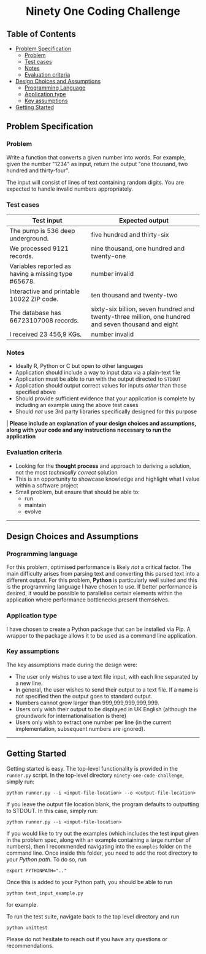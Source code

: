 <h1 align="center"> Ninety One Coding Challenge </h1>

<!-- content -->

## Table of Contents
- [Problem Specification](#Problem-Specification)
  - [Problem](#Problem)
  - [Test cases](#Test-cases)
  - [Notes](#Notes)
  - [Evaluation criteria](#Evaluation-criteria)
- [Design Choices and Assumptions](#Design-Choices-and-Assumptions)
  - [Programming Language](#programming-language)
  - [Application type](#Application-type)
  - [Key assumptions](#Key-assumptions)
- [Getting Started](#Getting-Started)
  

## Problem Specification
### Problem
Write a function that converts a given number into words. For example, given the number "1234" as input, return the output "one thousand, two hundred and thirty-four".

The input will consist of lines of text containing random digits. You are expected to handle invalid numbers appropriately.

### Test cases
| Test input                                          | Expected output                                                                                     |
| --------------------------------------------------- | --------------------------------------------------------------------------------------------------- |
| The pump is 536 deep underground.                   | five hundred and thirty-six                                                                         |
| We processed 9121 records.                          | nine thousand, one hundred and twenty-one                                                           |
| Variables reported as having a missing type #65678. | number invalid                                                                                      |
| Interactive and printable 10022 ZIP code.           | ten thousand and twenty-two                                                                         |
| The database has 66723107008 records.               | sixty-six billion, seven hundred and twenty-three million, one hundred and seven thousand and eight |
| I received 23 456,9 KGs.                            | number invalid                                                                                      |
 
### Notes
* Ideally R, Python or C but open to other languages
* Application should include a way to input data via a plain-text file
* Application must be able to run with the output directed to `STDOUT`
* Application should output correct values for inputs *other* than those specified above
* Should provide sufficient evidence that your application is complete by including an example using the above test cases
* Should *not* use 3rd party libraries specifically designed for this purpose

| **Please include an explanation of your design choices and assumptions, along with your code and any instructions necessary to run the application**

### Evaluation criteria
* Looking for the **thought process** and approach to deriving a solution, not the most *technically correct* solution
* This is an opportunity to showcase knowledge and highlight what I value within a software project
* Small problem, but ensure that should be able to:
    * run
    * maintain
    * evolve

---

## Design Choices and Assumptions
### Programming language
For this problem, optimised performance is likely *not* a critical factor. The main difficulty arises from parsing text 
and converting this parsed text into a different output. For this problem, **Python** is particularly well suited and 
this is the programming language I have chosen to use. If better performance is desired, it would be possible to 
parallelise certain elements within the application where performance bottlenecks present themselves.

### Application type
I have chosen to create a Python package that can be installed via Pip. A wrapper to the package allows it to be used
as a command line application.

### Key assumptions
The key assumptions made during the design were:
* The user only wishes to use a text file input, with each line separated by a new line.
* In general, the user wishes to send their output to a text file. If a name is not specified then the output goes to
standard output.
* Numbers cannot grow larger than 999,999,999,999,999.
* Users only wish their output to be displayed in UK English (although the groundwork for internationalisation is there)
* Users only wish to extract one number per line (in the current implementation, subsequent numbers are ignored).

---
## Getting Started
Getting started is easy. The top-level functionality is provided in the `runner.py` script. In the top-level directory
`ninety-one-code-challenge`, simply run:

```python runner.py --i <input-file-location> --o <output-file-location>```

If you leave the output file location blank, the program defaults to outputting to STDOUT. In this case, simply run:

```python runner.py --i <input-file-location>```

If you would like to try out the examples (which includes the test input given in the problem spec, along with an
example containing a large number of numbers), then I recommended navigating into the ``examples`` folder on the command
line. Once inside this folder, you need to add the root directory to your *Python path*. To do so, run

```export PYTHONPATH=".."```

Once this is added to your Python path, you should be able to run

```python test_input_example.py```

for example.

To run the test suite, navigate back to the top level directory and run

```python unittest```

Please do not hesitate to reach out if you have any questions or recommendations.